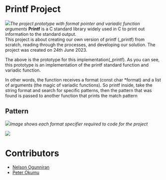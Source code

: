 # Printf Project
<img src="https://camo.githubusercontent.com/eaeb3da894b8f1e0f9de5aa206f12e2dd01c08c950b977359cee51648ea60147/68747470733a2f2f692e696d6775722e636f6d2f793739576944722e706e67"><i>The project prototype with format pointer and variadic function arguments</i></img>
**Printf** is a C standard library widely used in C to print out information to the standard output. <br>
This project is about creating our own version of printf (_printf) from scratch, reading through the processes, and developing our solution. The project was created on 24th June 2023.

The above is the prototype for this implementation(_printf). As you can see, this prototype is an implementation of the printf standard function and variadic function.

In other words, the function receives a format (const char *format) and a list of arguments (the magic of variadic functions). So printf inside, take the string format and search for specific patterns, then the pattern that was found is passed to another function that prints the match pattern

## Pattern
<img src="https://camo.githubusercontent.com/28062976f055c93f8c4b2e5afac07d2e6647e8a13428138d6e9203fdee98c14e/68747470733a2f2f692e696d6775722e636f6d2f766d55304668432e706e67"><i>Image shows each format specifier required to code for the project</i></img>

<img src="https://camo.githubusercontent.com/1135afb0d4b778d9c925a49f1ba82708891d7131e63c5ac2ef0b011ccf2aed5b/68747470733a2f2f692e696d6775722e636f6d2f536a71495573372e706e67"></img>

# Contributors
- [Nelson Ogunniran](github.com/lordvog)<br>
- [Peter Okumu](github.com/okumup)

